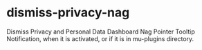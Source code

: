 # dismiss-privacy-nag
Dismiss Privacy and Personal Data Dashboard Nag Pointer Tooltip Notification, when it is activated, or if it is in mu-plugins directory.
